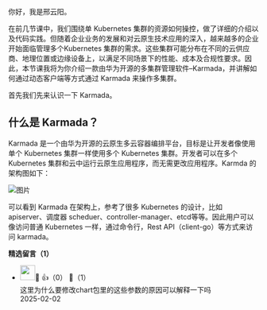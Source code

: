 你好，我是邢云阳。

在前几节课中，我们围绕单 Kubernetes 集群的资源如何操控，做了详细的介绍以及代码实践。但随着企业业务的发展和对云原生技术应用的深入，越来越多的企业开始面临管理多个Kubernetes 集群的需求。这些集群可能分布在不同的云供应商、地理位置或边缘设备上，以满足不同场景下的性能、成本及合规性要求。因此，本节课我将为你介绍一款由华为开源的多集群管理软件–Karmada，并讲解如何通过动态客户端等方式通过 Karmada 来操作多集群。

首先我们先来认识一下 Karmada。

## 什么是 Karmada？

Karmada 是一个由华为开源的云原生多云容器编排平台，目标是让开发者像使用单个 Kubernetes 集群一样使用多个 Kubernetes 集群。开发者可以在多个 Kubernetes 集群和云中运行云原生应用程序，而无需更改应用程序。Karmda 的架构图如下：

![图片](https://static001.geekbang.org/resource/image/0f/80/0fa97cyyb6b61190143e38518df57b80.png?wh=1706x1127)

可以看到 Karmada 在架构上，参考了很多 Kubernetes 的设计，比如 apiserver、调度器 scheduer、controller-manager、etcd等等。因此用户可以像访问普通 Kubernetes 一样，通过命令行，Rest API（client-go）等方式来访问 karmada。
<div><strong>精选留言（1）</strong></div><ul>
<li><img src="https://static001.geekbang.org/account/avatar/00/2d/e5/6b/17de4410.jpg" width="30px"><span>🤡</span> 👍（0） 💬（1）<div>这里为什么要修改chart包里的这些参数的原因可以解释一下吗</div>2025-02-02</li><br/>
</ul>